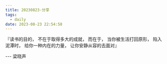 ```yaml
---
title: 20230823-分享
tags:
  - daily
date: 2023-08-23 22:54:58
---
```



『读书的目的，
不在于取得多大的成就，
而在于，
当你被生活打回原形，
陷入泥潭时，
给你一种内在的力量，
让你安静从容的去面对』

--- 梁晓声

<!-- more -->
